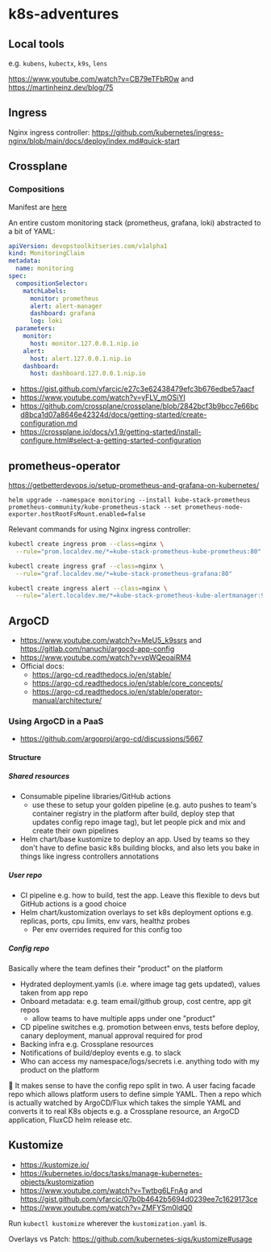 # k8s-adventures

## Local tools

e.g. `kubens`, `kubectx`, `k9s`, `lens`

<https://www.youtube.com/watch?v=CB79eTFbR0w> and
<https://martinheinz.dev/blog/75>

## Ingress

Nginx ingress controller:
<https://github.com/kubernetes/ingress-nginx/blob/main/docs/deploy/index.md#quick-start>

## Crossplane

### Compositions

Manifest are [here](./crossplane-compositions/)

An entire custom monitoring stack (prometheus, grafana, loki) abstracted to a
bit of YAML:

```yaml
apiVersion: devopstoolkitseries.com/v1alpha1
kind: MonitoringClaim
metadata:
  name: monitoring
spec:
  compositionSelector:
    matchLabels:
      monitor: prometheus
      alert: alert-manager
      dashboard: grafana
      log: loki
  parameters:
    monitor:
      host: monitor.127.0.0.1.nip.io
    alert:
      host: alert.127.0.0.1.nip.io
    dashboard:
      host: dashboard.127.0.0.1.nip.io
```

- <https://gist.github.com/vfarcic/e27c3e62438479efc3b676edbe57aacf>
- <https://www.youtube.com/watch?v=yFLV_mOSiYI>
- <https://github.com/crossplane/crossplane/blob/2842bcf3b9bcc7e66bcd8bca1d07a8646e42324d/docs/getting-started/create-configuration.md>
- <https://crossplane.io/docs/v1.9/getting-started/install-configure.html#select-a-getting-started-configuration>

## prometheus-operator

<https://getbetterdevops.io/setup-prometheus-and-grafana-on-kubernetes/>

`helm upgrade --namespace monitoring --install kube-stack-prometheus
prometheus-community/kube-prometheus-stack --set
prometheus-node-exporter.hostRootFsMount.enabled=false`

Relevant commands for using Nginx ingress controller:

```sh
kubectl create ingress prom --class=nginx \
  --rule="prom.localdev.me/*=kube-stack-prometheus-kube-prometheus:80"

kubectl create ingress graf --class=nginx \
  --rule="graf.localdev.me/*=kube-stack-prometheus-grafana:80"

kubectl create ingress alert --class=nginx \
  --rule="alert.localdev.me/*=kube-stack-prometheus-kube-alertmanager:9093"
```

## ArgoCD

- <https://www.youtube.com/watch?v=MeU5_k9ssrs> and
  <https://gitlab.com/nanuchi/argocd-app-config>
- <https://www.youtube.com/watch?v=vpWQeoaiRM4>
- Official docs:
  - <https://argo-cd.readthedocs.io/en/stable/>
  - <https://argo-cd.readthedocs.io/en/stable/core_concepts/>
  - <https://argo-cd.readthedocs.io/en/stable/operator-manual/architecture/>
  
### Using ArgoCD in a PaaS

- https://github.com/argoproj/argo-cd/discussions/5667

#### Structure

##### Shared resources

- Consumable pipeline libraries/GitHub actions
  - use these to setup your golden pipeline (e.g. auto pushes to team's
    container registry in the platform after build, deploy step that updates
    config repo image tag), but let people pick and mix and create their own
    pipelines
- Helm chart/base kustomize to deploy an app. Used by teams so they don't have
  to define basic k8s building blocks, and also lets you bake in things like
  ingress controllers annotations

##### User repo

- CI pipeline e.g. how to build, test the app. Leave this flexible to devs but
  GitHub actions is a good choice
- Helm chart/kustomization overlays to set k8s deployment options e.g. replicas,
  ports, cpu limits, env vars, healthz probes
  - Per env overrides required for this config too

##### Config repo

Basically where the team defines their "product" on the platform

- Hydrated deployment.yamls (i.e. where image tag gets updated), values taken
  from app repo
- Onboard metadata: e.g. team email/github group, cost centre, app git repos
  - allow teams to have multiple apps under one "product"
- CD pipeline switches e.g. promotion between envs, tests before deploy, canary
  deployment, manual approval required for prod
- Backing infra e.g. Crossplane resources
- Notifications of build/deploy events e.g. to slack
- Who can access my namespace/logs/secrets i.e. anything todo with my product on
  the platform

:memo: It makes sense to have the config repo split in two. A user facing facade
repo which allows platform users to define simple YAML. Then a repo which is
actually watched by ArgoCD/Flux which takes the simple YAML and converts it to
real K8s objects e.g. a Crossplane resource, an ArgoCD application, FluxCD helm
release etc.

## Kustomize

- <https://kustomize.io/>
- <https://kubernetes.io/docs/tasks/manage-kubernetes-objects/kustomization>
- <https://www.youtube.com/watch?v=Twtbg6LFnAg> and
  <https://gist.github.com/vfarcic/07b0b4642b5694d0239ee7c1629173ce>
- <https://www.youtube.com/watch?v=ZMFYSm0ldQ0>

Run `kubectl kustomize` wherever the `kustomization.yaml` is.

Overlays vs Patch: <https://github.com/kubernetes-sigs/kustomize#usage>

